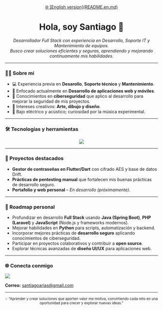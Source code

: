 <p align="center">
  <a href="https://github.com/sariasca/sariasca/blob/main/README.en.md">
    🌐 [English version](README.en.md)
  </a>
</p>

<h1 align="center">Hola, soy Santiago 👋</h1>

<p align="center">
  <em>Desarrollador Full Stack con experiencia en Desarrollo, Soporte IT y Mantenimiento de equipos.<br>
  Busco crear soluciones eficientes y seguras, aprendiendo y mejorando continuamente mis habilidades.</em>
</p>

---

### 👨‍💻 Sobre mí
- 💻 Experiencia previa en **Desarollo**, **Soporte técnico** y **Mantenimiento**.  
- 🌱 Enfocado actualmente en **Desarrollo de aplicaciones web y móviles**.  
- 🔐 Conocimientos en **ciberseguridad** que aplico al desarrollo para mejorar la seguridad de mis proyectos.  
- 🎨 Intereses creativos: **Arte, dibujo y diseño**.  
- 🎸 Bajo eléctrico y acústico; curiosidad por la música experimental.

---

### 🛠 Tecnologías y herramientas
<p align="center">
  <img src="https://skillicons.dev/icons?i=html,css,js,react,nodejs,typescript,java,python,flutter,linux,git&theme=light" />
</p>

---

### 🚀 Proyectos destacados
- **Gestor de contraseñas en Flutter/Dart** con cifrado AES y base de datos Drift.  
- **Prácticas de pentesting manual** que fortalecen mis buenas prácticas de desarrollo seguro.
- **Portafolio y web personal** – *En desarrollo (próximamente)*.
---

### 🚧 Roadmap personal

- Profundizar en desarrollo **Full Stack** usando **Java (Spring Boot)**, **PHP (Laravel)** y **JavaScript** (Node.js y frameworks modernos).  
- Mejorar habilidades en **Python** para scripts, automatización y backend.  
- Incorporar mejores prácticas de **desarrollo seguro** aplicando conocimientos de ciberseguridad.  
- Participar en proyectos colaborativos y contribuir a **open source**.  
- Explorar técnicas avanzadas de **diseño UI/UX** para aplicaciones web.  
---

### 🌐 Conecta conmigo
<p align="left">
  <a href="https://www.linkedin.com/in/santiago-arias-cardona/">
    <img src="https://img.shields.io/badge/LinkedIn-Santiago-blue?style=for-the-badge&logo=linkedin&logoColor=white" />
  </a>
</p>

**Correo:** santiagoarias@gmail.com

---

<p align="center">
  <sub>💡 “Aprender y crear soluciones que aporten valor me motiva, convirtiendo cada reto en una oportunidad para crecer y explorar nuevas ideas.”</sub>
</p>
